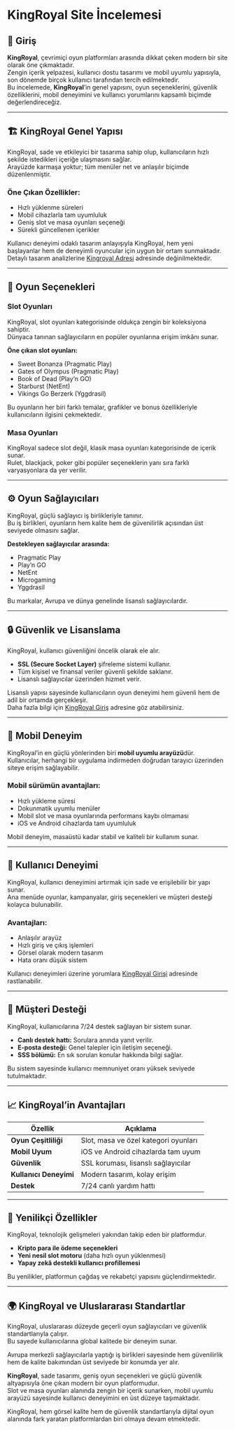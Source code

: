 # KingRoyal Site İncelemesi

## 📖 Giriş
**KingRoyal**, çevrimiçi oyun platformları arasında dikkat çeken modern bir site olarak öne çıkmaktadır.  
Zengin içerik yelpazesi, kullanıcı dostu tasarımı ve mobil uyumlu yapısıyla, son dönemde birçok kullanıcı tarafından tercih edilmektedir.  
Bu incelemede, **KingRoyal**’in genel yapısını, oyun seçeneklerini, güvenlik özelliklerini, mobil deneyimini ve kullanıcı yorumlarını kapsamlı biçimde değerlendireceğiz.  

---

## 🏗️ KingRoyal Genel Yapısı
KingRoyal, sade ve etkileyici bir tasarıma sahip olup, kullanıcıların hızlı şekilde istedikleri içeriğe ulaşmasını sağlar.  
Arayüzde karmaşa yoktur; tüm menüler net ve anlaşılır biçimde düzenlenmiştir.  

### Öne Çıkan Özellikler:
- Hızlı yüklenme süreleri  
- Mobil cihazlarla tam uyumluluk  
- Geniş slot ve masa oyunları seçeneği  
- Sürekli güncellenen içerikler  

Kullanıcı deneyimi odaklı tasarım anlayışıyla KingRoyal, hem yeni başlayanlar hem de deneyimli oyuncular için uygun bir ortam sunmaktadır.  
Detaylı tasarım analizlerine [Kingroyal Adresi](https://nadormarketing.com) adresinde değinilmektedir.  

---

## 🎰 Oyun Seçenekleri

### Slot Oyunları
KingRoyal, slot oyunları kategorisinde oldukça zengin bir koleksiyona sahiptir.  
Dünyaca tanınan sağlayıcıların en popüler oyunlarına erişim imkânı sunar.  

**Öne çıkan slot oyunları:**
- Sweet Bonanza (Pragmatic Play)  
- Gates of Olympus (Pragmatic Play)  
- Book of Dead (Play’n GO)  
- Starburst (NetEnt)  
- Vikings Go Berzerk (Yggdrasil)  

Bu oyunların her biri farklı temalar, grafikler ve bonus özellikleriyle kullanıcıların ilgisini çekmektedir.  

### Masa Oyunları
KingRoyal sadece slot değil, klasik masa oyunları kategorisinde de içerik sunar.  
Rulet, blackjack, poker gibi popüler seçeneklerin yanı sıra farklı varyasyonlara da yer verilir.  

---

## ⚙️ Oyun Sağlayıcıları
KingRoyal, güçlü sağlayıcı iş birlikleriyle tanınır.  
Bu iş birlikleri, oyunların hem kalite hem de güvenilirlik açısından üst seviyede olmasını sağlar.  

**Destekleyen sağlayıcılar arasında:**
- Pragmatic Play  
- Play’n GO  
- NetEnt  
- Microgaming  
- Yggdrasil  

Bu markalar, Avrupa ve dünya genelinde lisanslı sağlayıcılardır.  

---

## 🔒 Güvenlik ve Lisanslama
KingRoyal, kullanıcı güvenliğini öncelik olarak ele alır.  
- **SSL (Secure Socket Layer)** şifreleme sistemi kullanır.  
- Tüm kişisel ve finansal veriler güvenli şekilde saklanır.  
- Lisanslı sağlayıcılar üzerinden hizmet verir.  

Lisanslı yapısı sayesinde kullanıcıların oyun deneyimi hem güvenli hem de adil bir ortamda gerçekleşir.  
Daha fazla bilgi için [KingRoyal Giriş](https://kingroyalo.com) adresine göz atabilirsiniz.  

---

## 📱 Mobil Deneyim
KingRoyal’in en güçlü yönlerinden biri **mobil uyumlu arayüzü**dür.  
Kullanıcılar, herhangi bir uygulama indirmeden doğrudan tarayıcı üzerinden siteye erişim sağlayabilir.  

### Mobil sürümün avantajları:
- Hızlı yükleme süresi  
- Dokunmatik uyumlu menüler  
- Mobil slot ve masa oyunlarında performans kaybı olmaması  
- iOS ve Android cihazlarda tam uyumluluk  

Mobil deneyim, masaüstü kadar stabil ve kaliteli bir kullanım sunar.  

---

## 🎯 Kullanıcı Deneyimi
KingRoyal, kullanıcı deneyimini artırmak için sade ve erişilebilir bir yapı sunar.  
Ana menüde oyunlar, kampanyalar, giriş seçenekleri ve müşteri desteği kolayca bulunabilir.  

### Avantajları:
- Anlaşılır arayüz  
- Hızlı giriş ve çıkış işlemleri  
- Görsel olarak modern tasarım  
- Hata oranı düşük sistem  

Kullanıcı deneyimleri üzerine yorumlara [KingRoyal Girişi](https://kingroyalgirisleri.com) adresinde rastlanabilir.  

---

## 💬 Müşteri Desteği
KingRoyal, kullanıcılarına 7/24 destek sağlayan bir sistem sunar.  
- **Canlı destek hattı:** Sorulara anında yanıt verilir.  
- **E-posta desteği:** Genel talepler için iletişim seçeneği.  
- **SSS bölümü:** En sık sorulan konular hakkında bilgi sağlar.  

Bu sistem sayesinde kullanıcı memnuniyet oranı yüksek seviyede tutulmaktadır.  

---

## 📈 KingRoyal’in Avantajları

| Özellik                | Açıklama |
|------------------------|----------|
| **Oyun Çeşitliliği**   | Slot, masa ve özel kategori oyunları |
| **Mobil Uyum**         | iOS ve Android cihazlarda tam uyum |
| **Güvenlik**           | SSL koruması, lisanslı sağlayıcılar |
| **Kullanıcı Deneyimi** | Modern tasarım, kolay erişim |
| **Destek**             | 7/24 canlı yardım hattı |

---

## 🚀 Yenilikçi Özellikler
KingRoyal, teknolojik gelişmeleri yakından takip eden bir platformdur.  
- **Kripto para ile ödeme seçenekleri**  
- **Yeni nesil slot motoru** (daha hızlı oyun yüklenmesi)  
- **Yapay zekâ destekli kullanıcı profillemesi**  

Bu yenilikler, platformun çağdaş ve rekabetçi yapısını güçlendirmektedir.  

---

## 🌍 KingRoyal ve Uluslararası Standartlar
KingRoyal, uluslararası düzeyde geçerli oyun sağlayıcıları ve güvenlik standartlarıyla çalışır.  
Bu sayede kullanıcılarına global kalitede bir deneyim sunar.  

Avrupa merkezli sağlayıcılarla yaptığı iş birlikleri sayesinde hem güvenilirlik hem de kalite bakımından üst seviyede bir konumda yer alır.  

**KingRoyal**, sade tasarımı, geniş oyun seçenekleri ve güçlü güvenlik altyapısıyla öne çıkan modern bir oyun platformudur.  
Slot ve masa oyunları alanında zengin bir içerik sunarken, mobil uyumlu arayüzü sayesinde kullanıcı deneyimini en üst düzeye taşımaktadır.  

KingRoyal, hem görsel kalite hem de güvenlik standartlarıyla dijital oyun alanında fark yaratan platformlardan biri olmaya devam etmektedir.  
